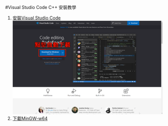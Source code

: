 #Visual Studio Code C++ 安裝教學
1. [安裝Visual Studio Code](https://code.visualstudio.com/)  
![VSCode下載頁面](/image/VSCode下載頁面.png)
2. [下載MinGW-w64](https://sourceforge.net/projects/mingw-w64/files/Toolchains%20targetting%20Win32/Personal%20Builds/mingw-builds/installer/mingw-w64-install.exe/download)  

